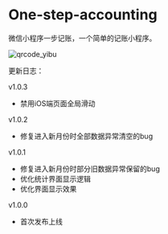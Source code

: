 # One-step-accounting
微信小程序一步记账，一个简单的记账小程序。

![qrcode_yibu](https://user-images.githubusercontent.com/89489623/183859144-14960260-1e8d-4e18-ac7e-1b12177f4ef3.jpg)

更新日志：

v1.0.3

* 禁用iOS端页面全局滑动

v1.0.2

* 修复进入新月份时全部数据异常清空的bug

v1.0.1

* 修复进入新月份时部分旧数据异常保留的bug
* 优化统计界面显示逻辑
* 优化界面显示效果

v1.0.0

* 首次发布上线

